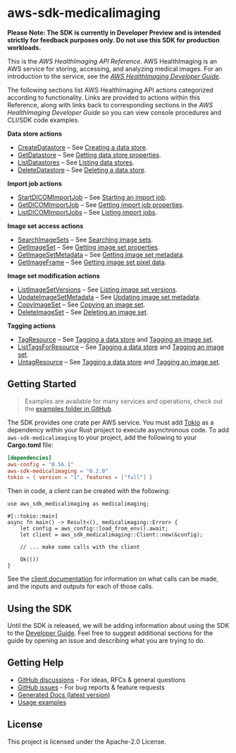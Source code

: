 # aws-sdk-medicalimaging

**Please Note: The SDK is currently in Developer Preview and is intended strictly for
feedback purposes only. Do not use this SDK for production workloads.**

This is the _AWS HealthImaging API Reference_. AWS HealthImaging is an AWS service for storing, accessing, and analyzing medical images. For an introduction to the service, see the [_AWS HealthImaging Developer Guide_](https://docs.aws.amazon.com/medical-imaging/latest/devguide).

The following sections list AWS HealthImaging API actions categorized according to functionality. Links are provided to actions within this Reference, along with links back to corresponding sections in the _AWS HealthImaging Developer Guide_ so you can view console procedures and CLI/SDK code examples.

__Data store actions__
  - [CreateDatastore](https://docs.aws.amazon.com/medical-imaging/latest/APIReference/API_CreateDatastore.html) – See [Creating a data store](https://docs.aws.amazon.com/medical-imaging/latest/devguide/create-data-store.html).
  - [GetDatastore](https://docs.aws.amazon.com/medical-imaging/latest/APIReference/API_GetDatastore.html) – See [Getting data store properties](https://docs.aws.amazon.com/medical-imaging/latest/devguide/get-data-store.html).
  - [ListDatastores](https://docs.aws.amazon.com/medical-imaging/latest/APIReference/API_ListDatastores.html) – See [Listing data stores](https://docs.aws.amazon.com/medical-imaging/latest/devguide/list-data-stores.html).
  - [DeleteDatastore](https://docs.aws.amazon.com/medical-imaging/latest/APIReference/API_DeleteDatastore.html) – See [Deleting a data store](https://docs.aws.amazon.com/medical-imaging/latest/devguide/delete-data-store.html).

__Import job actions__
  - [StartDICOMImportJob](https://docs.aws.amazon.com/medical-imaging/latest/APIReference/API_StartDICOMImportJob.html) – See [Starting an import job](https://docs.aws.amazon.com/medical-imaging/latest/devguide/start-dicom-import-job.html).
  - [GetDICOMImportJob](https://docs.aws.amazon.com/medical-imaging/latest/APIReference/API_GetDICOMImportJob.html) – See [Getting import job properties](https://docs.aws.amazon.com/medical-imaging/latest/devguide/get-dicom-import-job.html).
  - [ListDICOMImportJobs](https://docs.aws.amazon.com/medical-imaging/latest/APIReference/API_ListDICOMImportJobs.html) – See [Listing import jobs](https://docs.aws.amazon.com/medical-imaging/latest/devguide/list-dicom-import-jobs.html).

__Image set access actions__
  - [SearchImageSets](https://docs.aws.amazon.com/medical-imaging/latest/APIReference/API_SearchImageSets.html) – See [Searching image sets](https://docs.aws.amazon.com/medical-imaging/latest/devguide/search-image-sets.html).
  - [GetImageSet](https://docs.aws.amazon.com/medical-imaging/latest/APIReference/API_GetImageSet.html) – See [Getting image set properties](https://docs.aws.amazon.com/medical-imaging/latest/devguide/get-image-set-properties.html).
  - [GetImageSetMetadata](https://docs.aws.amazon.com/medical-imaging/latest/APIReference/API_GetImageSetMetadata.html) – See [Getting image set metadata](https://docs.aws.amazon.com/medical-imaging/latest/devguide/get-image-set-metadata.html).
  - [GetImageFrame](https://docs.aws.amazon.com/medical-imaging/latest/APIReference/API_GetImageFrame.html) – See [Getting image set pixel data](https://docs.aws.amazon.com/medical-imaging/latest/devguide/get-image-frame.html).

__Image set modification actions__
  - [ListImageSetVersions](https://docs.aws.amazon.com/medical-imaging/latest/APIReference/API_ListImageSetVersions.html) – See [Listing image set versions](https://docs.aws.amazon.com/medical-imaging/latest/devguide/list-image-set-versions.html).
  - [UpdateImageSetMetadata](https://docs.aws.amazon.com/medical-imaging/latest/APIReference/API_UpdateImageSetMetadata.html) – See [Updating image set metadata](https://docs.aws.amazon.com/medical-imaging/latest/devguide/update-image-set-metadata.html).
  - [CopyImageSet](https://docs.aws.amazon.com/medical-imaging/latest/APIReference/API_CopyImageSet.html) – See [Copying an image set](https://docs.aws.amazon.com/medical-imaging/latest/devguide/copy-image-set.html).
  - [DeleteImageSet](https://docs.aws.amazon.com/medical-imaging/latest/APIReference/API_DeleteImageSet.html) – See [Deleting an image set](https://docs.aws.amazon.com/medical-imaging/latest/devguide/delete-image-set.html).

__Tagging actions__
  - [TagResource](https://docs.aws.amazon.com/medical-imaging/latest/APIReference/API_TagResource.html) – See [Tagging a data store](https://docs.aws.amazon.com/medical-imaging/latest/devguide/tag-list-untag-data-store.html) and [Tagging an image set](https://docs.aws.amazon.com/medical-imaging/latest/devguide/tag-list-untag-image-set.html).
  - [ListTagsForResource](https://docs.aws.amazon.com/medical-imaging/latest/APIReference/API_ListTagsForResource.html) – See [Tagging a data store](https://docs.aws.amazon.com/medical-imaging/latest/devguide/tag-list-untag-data-store.html) and [Tagging an image set](https://docs.aws.amazon.com/medical-imaging/latest/devguide/tag-list-untag-image-set.html).
  - [UntagResource](https://docs.aws.amazon.com/medical-imaging/latest/APIReference/API_UntagResource.html) – See [Tagging a data store](https://docs.aws.amazon.com/medical-imaging/latest/devguide/tag-list-untag-data-store.html) and [Tagging an image set](https://docs.aws.amazon.com/medical-imaging/latest/devguide/tag-list-untag-image-set.html).

## Getting Started

> Examples are available for many services and operations, check out the
> [examples folder in GitHub](https://github.com/awslabs/aws-sdk-rust/tree/main/examples).

The SDK provides one crate per AWS service. You must add [Tokio](https://crates.io/crates/tokio)
as a dependency within your Rust project to execute asynchronous code. To add `aws-sdk-medicalimaging` to
your project, add the following to your **Cargo.toml** file:

```toml
[dependencies]
aws-config = "0.56.1"
aws-sdk-medicalimaging = "0.2.0"
tokio = { version = "1", features = ["full"] }
```

Then in code, a client can be created with the following:

```rust,no_run
use aws_sdk_medicalimaging as medicalimaging;

#[::tokio::main]
async fn main() -> Result<(), medicalimaging::Error> {
    let config = aws_config::load_from_env().await;
    let client = aws_sdk_medicalimaging::Client::new(&config);

    // ... make some calls with the client

    Ok(())
}
```

See the [client documentation](https://docs.rs/aws-sdk-medicalimaging/latest/aws_sdk_medicalimaging/client/struct.Client.html)
for information on what calls can be made, and the inputs and outputs for each of those calls.

## Using the SDK

Until the SDK is released, we will be adding information about using the SDK to the
[Developer Guide](https://docs.aws.amazon.com/sdk-for-rust/latest/dg/welcome.html). Feel free to suggest
additional sections for the guide by opening an issue and describing what you are trying to do.

## Getting Help

* [GitHub discussions](https://github.com/awslabs/aws-sdk-rust/discussions) - For ideas, RFCs & general questions
* [GitHub issues](https://github.com/awslabs/aws-sdk-rust/issues/new/choose) - For bug reports & feature requests
* [Generated Docs (latest version)](https://awslabs.github.io/aws-sdk-rust/)
* [Usage examples](https://github.com/awslabs/aws-sdk-rust/tree/main/examples)

## License

This project is licensed under the Apache-2.0 License.

